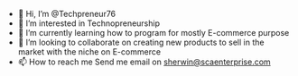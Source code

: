 - 👋 Hi, I’m @Techpreneur76
- 👀 I’m interested in Technopreneurship
- 🌱 I’m currently learning how to program for mostly E-commerce purpose
- 💞️ I’m looking to collaborate on creating new products to sell in the market with the niche on E-commerce
- 📫 How to reach me Send me email on sherwin@scaenterprise.com

<!---
tolerance76/tolerance76 is a ✨ special ✨ repository because its `README.md` (this file) appears on your GitHub profile.
You can click the Preview link to take a look at your changes.
--->
